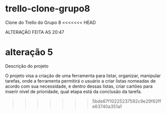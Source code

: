# trello-clone-grupo8
Clone do Trello do Grupo 8 
<<<<<<< HEAD

ALTERAÇÃO FEITA AS 20:47

alteração 5
=======
Descrição do projeto

O projeto visa a criação de uma ferramenta para listar, organizar, manipular tarefas, onde a ferramenta permitirá o usuário a criar listas nomeadas de acordo com sua necessidade, e dentro dessas listas, criar cartões para inserir nível de prioridade, qual etapa está da conclusão da tarefa.
>>>>>>> 5bde67f10225237592c9e29f62ffe63740a351a1
